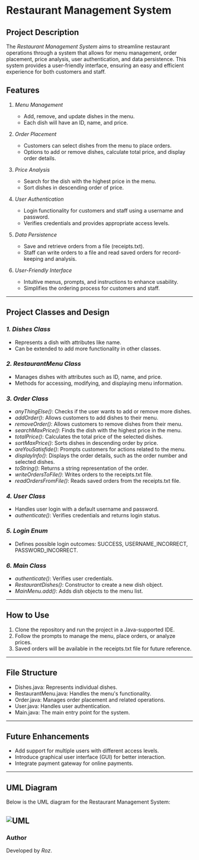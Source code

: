 # Restaurant Management System

## Project Description
The *Restaurant Management System* aims to streamline restaurant operations through a system that allows for menu management, order placement, price analysis, user authentication, and data persistence. This system provides a user-friendly interface, ensuring an easy and efficient experience for both customers and staff.

## Features
1. *Menu Management*  
   - Add, remove, and update dishes in the menu.  
   - Each dish will have an ID, name, and price.  

2. *Order Placement*  
   - Customers can select dishes from the menu to place orders.  
   - Options to add or remove dishes, calculate total price, and display order details.  

3. *Price Analysis*  
   - Search for the dish with the highest price in the menu.  
   - Sort dishes in descending order of price.  

4. *User Authentication*  
   - Login functionality for customers and staff using a username and password.  
   - Verifies credentials and provides appropriate access levels.  

5. *Data Persistence*  
   - Save and retrieve orders from a file (receipts.txt).  
   - Staff can write orders to a file and read saved orders for record-keeping and analysis.  

6. *User-Friendly Interface*  
   - Intuitive menus, prompts, and instructions to enhance usability.  
   - Simplifies the ordering process for customers and staff.  

---

## Project Classes and Design
### *1. Dishes Class*
- Represents a dish with attributes like name.  
- Can be extended to add more functionality in other classes.

### *2. RestaurantMenu Class*
- Manages dishes with attributes such as ID, name, and price.  
- Methods for accessing, modifying, and displaying menu information.

### *3. Order Class*
- *anyThingElse()*: Checks if the user wants to add or remove more dishes.  
- *addOrder()*: Allows customers to add dishes to their menu.  
- *removeOrder()*: Allows customers to remove dishes from their menu.  
- *searchMaxPrice()*: Finds the dish with the highest price in the menu.  
- *totalPrice()*: Calculates the total price of the selected dishes.  
- *sortMaxPrice()*: Sorts dishes in descending order by price.  
- *areYouSatisfide()*: Prompts customers for actions related to the menu.  
- *displayInfo()*: Displays the order details, such as the order number and selected dishes.  
- *toString()*: Returns a string representation of the order.  
- *writeOrdersToFile()*: Writes orders to the receipts.txt file.  
- *readOrdersFromFile()*: Reads saved orders from the receipts.txt file.  

### *4. User Class*
- Handles user login with a default username and password.  
- *authenticate()*: Verifies credentials and returns login status.  

### *5. Login Enum*
- Defines possible login outcomes: SUCCESS, USERNAME_INCORRECT, PASSWORD_INCORRECT.

### *6. Main Class*
- *authenticate()*: Verifies user credentials.  
- *RestaurantDishes()*: Constructor to create a new dish object.  
- *MainMenu.add()*: Adds dish objects to the menu list.  

---

## How to Use
1. Clone the repository and run the project in a Java-supported IDE.  
2. Follow the prompts to manage the menu, place orders, or analyze prices.  
3. Saved orders will be available in the receipts.txt file for future reference.

---

## File Structure
- Dishes.java: Represents individual dishes.  
- RestaurantMenu.java: Handles the menu's functionality.  
- Order.java: Manages order placement and related operations.  
- User.java: Handles user authentication.  
- Main.java: The main entry point for the system.

---

## Future Enhancements
- Add support for multiple users with different access levels.  
- Introduce graphical user interface (GUI) for better interaction.  
- Integrate payment gateway for online payments.

---

## UML Diagram
Below is the UML diagram for the Restaurant Management System:

![UML](assets/UML.png)
---

### Author
Developed by *Roz*.
